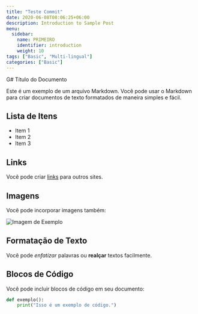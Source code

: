 ```yaml
---
title: "Teste Commit"
date: 2020-06-08T08:06:25+06:00
description: Introduction to Sample Post
menu:
  sidebar:
    name: PRIMEIRO
    identifier: introduction
    weight: 10
tags: ["Basic", "Multi-lingual"]
categories: ["Basic"]
---
```


G# Título do Documento

Este é um exemplo de um arquivo Markdown. Você pode usar o Markdown para criar documentos de texto formatados de maneira simples e fácil.

## Lista de Itens

- Item 1
- Item 2
- Item 3

## Links

Você pode criar [links](https://medium.com/itnext/building-a-ci-cd-pipeline-for-a-serverless-express-application-with-aws-cdk-1d3c842ea1ff) para outros sites.

## Imagens

Você pode incorporar imagens também:

![Imagem de Exemplo](imagem.jpg)

## Formatação de Texto

Você pode *enfatizar* palavras ou **realçar** textos facilmente.

## Blocos de Código

Você pode incluir blocos de código em seu documento:

```python
def exemplo():
    print("Isso é um exemplo de código.")